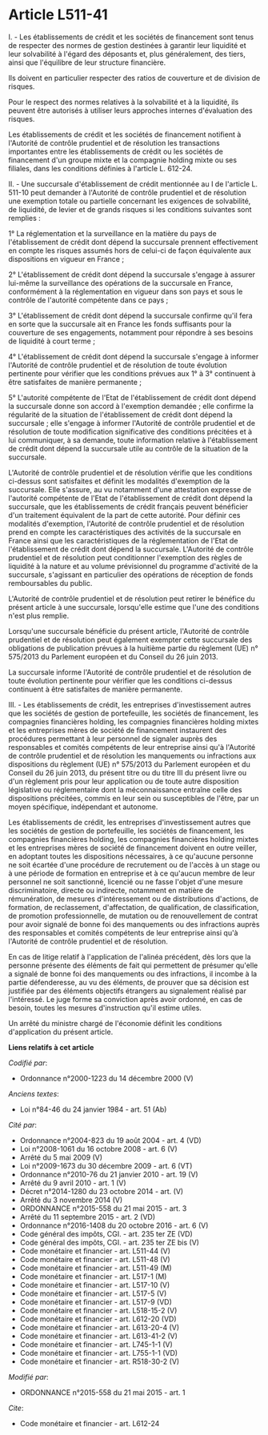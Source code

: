 # Article L511-41

I. - Les établissements de crédit et les sociétés de financement sont tenus de respecter des normes de gestion destinées à
garantir leur liquidité et leur solvabilité à l'égard des déposants et, plus généralement, des tiers, ainsi que l'équilibre
de leur structure financière. 

Ils doivent en particulier respecter des ratios de couverture et de division de risques. 

Pour le respect des normes relatives à la solvabilité et à la liquidité, ils peuvent être autorisés à utiliser leurs
approches internes d'évaluation des risques. 

Les établissements de crédit et les sociétés de financement notifient à l'Autorité de contrôle prudentiel et de résolution
les transactions importantes entre les établissements de crédit ou les sociétés de financement d'un groupe mixte et la
compagnie holding mixte ou ses filiales, dans les conditions définies à l'article L. 612-24. 

II. - Une succursale d'établissement de crédit mentionnée au I de l'article L. 511-10 peut demander à l'Autorité de contrôle
prudentiel et de résolution une exemption totale ou partielle concernant les exigences de solvabilité, de liquidité, de
levier et de grands risques si les conditions suivantes sont remplies :

1° La réglementation et la surveillance en la matière du pays de l'établissement de crédit dont dépend la succursale prennent
effectivement en compte les risques assumés hors de celui-ci de façon équivalente aux dispositions en vigueur en France ;

2° L'établissement de crédit dont dépend la succursale s'engage à assurer lui-même la surveillance des opérations de la
succursale en France, conformément à la réglementation en vigueur dans son pays et sous le contrôle de l'autorité compétente
dans ce pays ;

3° L'établissement de crédit dont dépend la succursale confirme qu'il fera en sorte que la succursale ait en France les fonds
suffisants pour la couverture de ses engagements, notamment pour répondre à ses besoins de liquidité à court terme ;

4° L'établissement de crédit dont dépend la succursale s'engage à informer l'Autorité de contrôle prudentiel et de résolution
de toute évolution pertinente pour vérifier que les conditions prévues aux 1° à 3° continuent à être satisfaites de manière
permanente ;

5° L'autorité compétente de l'Etat de l'établissement de crédit dont dépend la succursale donne son accord à l'exemption
demandée ; elle confirme la régularité de la situation de l'établissement de crédit dont dépend la succursale ; elle s'engage
à informer l'Autorité de contrôle prudentiel et de résolution de toute modification significative des conditions précitées et
à lui communiquer, à sa demande, toute information relative à l'établissement de crédit dont dépend la succursale utile au
contrôle de la situation de la succursale.

L'Autorité de contrôle prudentiel et de résolution vérifie que les conditions ci-dessus sont satisfaites et définit les
modalités d'exemption de la succursale. Elle s'assure, au vu notamment d'une attestation expresse de l'autorité compétente de
l'Etat de l'établissement de crédit dont dépend la succursale, que les établissements de crédit français peuvent bénéficier
d'un traitement équivalent de la part de cette autorité. Pour définir ces modalités d'exemption, l'Autorité de contrôle
prudentiel et de résolution prend en compte les caractéristiques des activités de la succursale en France ainsi que les
caractéristiques de la réglementation de l'Etat de l'établissement de crédit dont dépend la succursale. L'Autorité de
contrôle prudentiel et de résolution peut conditionner l'exemption des règles de liquidité à la nature et au volume
prévisionnel du programme d'activité de la succursale, s'agissant en particulier des opérations de réception de fonds
remboursables du public.

L'Autorité de contrôle prudentiel et de résolution peut retirer le bénéfice du présent article à une succursale, lorsqu'elle
estime que l'une des conditions n'est plus remplie.

Lorsqu'une succursale bénéficie du présent article, l'Autorité de contrôle prudentiel et de résolution peut également
exempter cette succursale des obligations de publication prévues à la huitième partie du règlement (UE) n° 575/2013 du
Parlement européen et du Conseil du 26 juin 2013.

La succursale informe l'Autorité de contrôle prudentiel et de résolution de toute évolution pertinente pour vérifier que les
conditions ci-dessus continuent à être satisfaites de manière permanente. 

III. - Les établissements de crédit, les entreprises d'investissement autres que les sociétés de gestion de portefeuille, les
sociétés de financement, les compagnies financières holding, les compagnies financières holding mixtes et les entreprises
mères de société de financement instaurent des procédures permettant à leur personnel de signaler auprès des responsables et
comités compétents de leur entreprise ainsi qu'à l'Autorité de contrôle prudentiel et de résolution les manquements ou
infractions aux dispositions du règlement (UE) n° 575/2013 du Parlement européen et du Conseil du 26 juin 2013, du présent
titre ou du titre III du présent livre ou d'un règlement pris pour leur application ou de toute autre disposition législative
ou réglementaire dont la méconnaissance entraîne celle des dispositions précitées, commis en leur sein ou susceptibles de
l'être, par un moyen spécifique, indépendant et autonome. 

Les établissements de crédit, les entreprises d'investissement autres que les sociétés de gestion de portefeuille, les
sociétés de financement, les compagnies financières holding, les compagnies financières holding mixtes et les entreprises
mères de société de financement doivent en outre veiller, en adoptant toutes les dispositions nécessaires, à ce qu'aucune
personne ne soit écartée d'une procédure de recrutement ou de l'accès à un stage ou à une période de formation en entreprise
et à ce qu'aucun membre de leur personnel ne soit sanctionné, licencié ou ne fasse l'objet d'une mesure discriminatoire,
directe ou indirecte, notamment en matière de rémunération, de mesures d'intéressement ou de distributions d'actions, de
formation, de reclassement, d'affectation, de qualification, de classification, de promotion professionnelle, de mutation ou
de renouvellement de contrat pour avoir signalé de bonne foi des manquements ou des infractions auprès des responsables et
comités compétents de leur entreprise ainsi qu'à l'Autorité de contrôle prudentiel et de résolution. 

En cas de litige relatif à l'application de l'alinéa précédent, dès lors que la personne présente des éléments de fait qui
permettent de présumer qu'elle a signalé de bonne foi des manquements ou des infractions, il incombe à la partie
défenderesse, au vu des éléments, de prouver que sa décision est justifiée par des éléments objectifs étrangers au
signalement réalisé par l'intéressé. Le juge forme sa conviction après avoir ordonné, en cas de besoin, toutes les mesures
d'instruction qu'il estime utiles. 

Un arrêté du ministre chargé de l'économie définit les conditions d'application du présent article.

**Liens relatifs à cet article**

_Codifié par_:

  - Ordonnance n°2000-1223 du 14 décembre 2000 (V)

_Anciens textes_:

  - Loi n°84-46 du 24 janvier 1984 - art. 51 (Ab)

_Cité par_:

  - Ordonnance n°2004-823 du 19 août 2004 - art. 4 (VD)
  - Loi n°2008-1061 du 16 octobre 2008 - art. 6 (V)
  - Arrêté du 5 mai 2009 (V)
  - Loi n°2009-1673 du 30 décembre 2009 - art. 6 (VT)
  - Ordonnance n°2010-76 du 21 janvier 2010 - art. 19 (V)
  - Arrêté du 9 avril 2010 - art. 1 (V)
  - Décret n°2014-1280 du 23 octobre 2014 - art. (V)
  - Arrêté du 3 novembre 2014 (V)
  - ORDONNANCE n°2015-558 du 21 mai 2015 - art. 3
  - Arrêté du 11 septembre 2015 - art. 2 (VD)
  - Ordonnance n°2016-1408 du 20 octobre 2016 - art. 6 (V)
  - Code général des impôts, CGI. - art. 235 ter ZE (VD)
  - Code général des impôts, CGI. - art. 235 ter ZE bis (V)
  - Code monétaire et financier - art. L511-44 (V)
  - Code monétaire et financier - art. L511-48 (V)
  - Code monétaire et financier - art. L511-49 (M)
  - Code monétaire et financier - art. L517-1 (M)
  - Code monétaire et financier - art. L517-10 (V)
  - Code monétaire et financier - art. L517-5 (V)
  - Code monétaire et financier - art. L517-9 (VD)
  - Code monétaire et financier - art. L518-15-2 (V)
  - Code monétaire et financier - art. L612-20 (VD)
  - Code monétaire et financier - art. L613-20-4 (V)
  - Code monétaire et financier - art. L613-41-2 (V)
  - Code monétaire et financier - art. L745-1-1 (V)
  - Code monétaire et financier - art. L755-1-1 (VD)
  - Code monétaire et financier - art. R518-30-2 (V)

_Modifié par_:

  - ORDONNANCE n°2015-558 du 21 mai 2015 - art. 1

_Cite_:

  - Code monétaire et financier - art. L612-24
